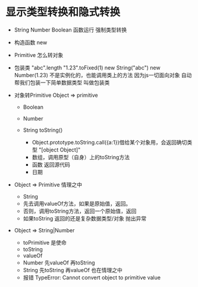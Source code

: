 # 显示类型转换和隐式转换
- String Number Boolean 函数运行 强制类型转换
- 构造函数 new 
- Primitive 怎么转对象

- 包装类
  "abc".length
  "1.23".toFixed(1)
  new String("abc")   new Number(1.23)  不是实例化的，也能调用类上的方法
  因为js一切面向对象 自动帮我们包装一下简单数据类型
  叫做包装类

- 对象转Primitive   Object => primitive
  - Boolean
  - Number
    
  - String
    toString()
    - Object.prototype.toString.call({a:1})借给某个对象用，会返回确切类型 "[object Object]"
    - 数组，调用原型（自身）上的toString方法
    - 函数 返回源代码 
    - 日期


- Object => Primitive  情理之中
  - String
  - 先去调用valueOf方法，如果是原始值，返回。
  - 否则，调用toString方法，返回一个原始值，返回
  - 如果toString 返回的还是复杂数据类型/对象 抛出异常

- Object => String|Number
  - toPrimitive 是使命 
  - toString
  - valueOf
  - Number 先valueOf 再toString
  - String 先toString 再valueOf
    也在情理之中
  - 报错 TypeError: Cannot convert object to primitive value 